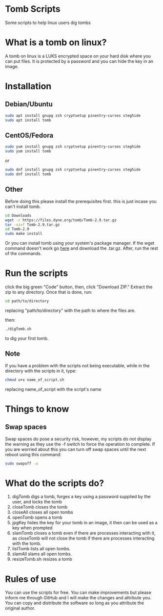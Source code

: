 # Tomb Scripts
 Some scripts to help linux users dig tombs

 # What is a tomb on linux?
 A tomb on linux is a LUKS encrypted space on your hard disk where you can put files. 
 It is protected by a password and you can hide the key in an image.

 # Installation
 
 ## Debian/Ubuntu

 ```bash
 sudo apt install gnupg zsh cryptsetup pinentry-curses steghide	
 sudo apt install tomb	
 ```
 ## CentOS/Fedora
 ```bash
 sudo yum install gnupg zsh cryptsetup pinentry-curses steghide	
 sudo yum install tomb
 ```
 or
 ```bash
 sudo dnf install gnupg zsh cryptsetup pinentry-curses steghide	
 sudo dnf install tomb
 ```	
## Other
Before doing this please install the prerequisites first. this is just incase you can't install tomb.
```bash
cd Downloads
wget -c https://files.dyne.org/tomb/Tomb-2.9.tar.gz
tar -xzvf Tomb-2.9.tar.gz
cd Tomb-2.9
sudo make install
```
Or you can install tomb using your system's package manager.
If the wget command doesn't work go [here](https://files.dyne.org/tomb) and download the .tar.gz. After, run the rest of the commands.

 # Run the scripts
 click the big green "Code" button, then, click "Download ZIP."
 Extract the zip to any directory.
 Once that is done, run:
 ```bash
 cd path/to/directory
 ```
 replacing "path/to/directory" with the path to where the files are.

 then:
 ```bash
 ./digTomb.sh
 ```
 to dig your first tomb.
## Note

 If you have a problem with the scripts not being executable, while in the directory with the scripts in it, type:
 ```bash
 chmod u+x name_of_script.sh
 ```
 replacing name_of_script with the script's name
 # Things to know
 
 ## Swap spaces
 Swap spaces do pose a security risk, however, my scripts do not display the warning as they use the -f switch to force the operation to complete.
 If you are worried about this you can turn off swap spaces until the next reboot using this command:
 ```bash
 sudo swapoff -a
 ```
 # What do the scripts do?

 1. digTomb digs a tomb, forges a key using a password supplied by the user, and locks the tomb
 2. closeTomb closes the tomb
 3. closeAll closes all open tombs
 4. openTomb opens a tomb
 5. jpgKey hides the key for your tomb in an image, it then can be used as a key when prompted
 6. slamTomb closes a tomb even if there are processes interacting with it, as closeTomb will not close the tomb if there are processes interacting with the tomb.
 7. listTomb lists all open tombs.
 8. slamAll slams all open tombs.
 9. resizeTomb.sh resizes a tomb


 # Rules of use
You can use the scripts for free. You can make improvements but please inform me through GitHub and I will make the changes and attribute you. You can copy and distribute the software so long as you attribute the original author.